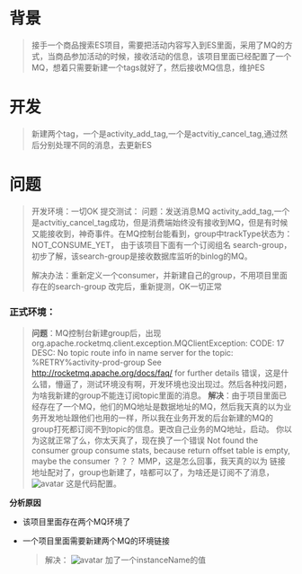 # 背景

> 接手一个商品搜索ES项目，需要把活动内容写入到ES里面，采用了MQ的方式，当商品参加活动的时候，接收活动的信息，该项目里面已经配置了一个MQ，想着只需要新建一个tags就好了，然后接收MQ信息，维护ES

# 开发

> 新建两个tag，一个是activity_add_tag,一个是actvitiy_cancel_tag,通过然后分别处理不同的消息，去更新ES

# 问题

> 开发环境：一切OK
> 提交测试：
> 问题：发送消息MQ activity_add_tag,一个是actvitiy_cancel_tag成功，但是消费端始终没有接收到MQ，但是有时候又能接收到，神奇事件。在MQ控制台能看到，group中trackType状态为：NOT_CONSUME_YET，
> 由于该项目下面有一个订阅组名 search-group，初步了解，该search-group是接收数据库监听的binlog的MQ。
>
> 解决办法：重新定义一个consumer，并新建自己的group，不用项目里面存在的search-group
> 改完后，重新提测，OK一切正常


### 正式环境：

> **问题**：MQ控制台新建group后，出现org.apache.rocketmq.client.exception.MQClientException: CODE: 17 DESC: No topic route info in name server for the topic: %RETRY%activity-prod-group See http://rocketmq.apache.org/docs/faq/ for further details 错误，这是什么错，懵逼了，测试环境没有啊，开发环境也没出现过。然后各种找问题，为啥我新建的group不能连订阅topic里面的消息。
> **解决**：由于项目里面已经存在了一个MQ，他们的MQ地址是数据地址的MQ，然后我天真的以为业务开发地址跟他们也用的一样，所以我在业务开发的后台新建的MQ的group打死都订阅不到topic的信息。更改自己业务的MQ地址，启动。 你以为这就正常了么，你太天真了，现在换了一个错误
> Not found the consumer group consume stats, because return offset table is empty, maybe the consumer
> ？？？ MMP，这是怎么回事，我天真的以为 链接地址配对了，group也新建了，啥都可以了，为啥还是订阅不了消息，
> ![avatar](https://tva1.sinaimg.cn/large/006tNbRwly1gasmanjhcsj31d60ds41r.jpg) 这是代码配置。

**分析原因**

* 该项目里面存在两个MQ环境了

* 一个项目里面需要新建两个MQ的环境链接

  > 解决：
  > ![avatar](https://tva1.sinaimg.cn/large/006tNbRwly1gasmathgydj31bq0fqn0v.jpg)
  > 加了一个instanceName的值 